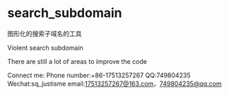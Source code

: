 # search_subdomain
图形化的搜索子域名的工具

Violent search subdomain

There are still a lot of areas to improve the code

Connect me:
Phone number:+86-17513257267
QQ:749804235
Wechat:sq_justisme
email:17513257267@163.com，749804235@qq.com
